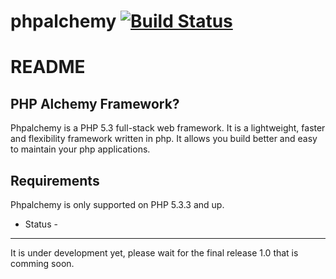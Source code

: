 phpalchemy [![Build Status](https://secure.travis-ci.org/eriknyk/phpalchemy.png?branch=master)](http://travis-ci.org/eriknyk/phpalchemy)
=========================

README
======

PHP Alchemy Framework?
-----------------

Phpalchemy is a PHP 5.3 full-stack web framework. It is a lightweight, faster and flexibility framework written in php. It allows you build better and easy to maintain your php applications.

Requirements
------------

Phpalchemy is only supported on PHP 5.3.3 and up.

- Status - 
------------
It is under development yet, please wait for the final release 1.0 that is comming soon.


